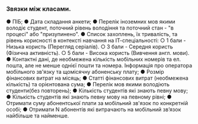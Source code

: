 ### Звязки між класами.

● ПІБ;
● Дата складання анкети;
● Перелік іноземних мов якими володіє студент, поточний рівень володіння та поточний стан - "в процесі" або "призупинено".
● Список захоплень, їх тривалість, та рівень корисності в контексті навчання на ІТ-спеціальності:
	○ 1 бали - Низька користь (Перегляд серіалів).
	○ 3 бали - Середня користь (Фізична активність).
	○ 5 бали - Висока користь (Вивчення англ. мови).
● Контактні дані, де необмежена кількість мобільних номерів та ел. пошта, але не менше однієї пошти та номера. Інформація про оператора мобільного зв'язку та щомісячну абоненську плату;
● Розмір фінансових витрат на місяць;
● Статті фінансових витрат (необмежена кількість) та орієнтована сума;
● Перелік мов якими володіють студенти(без повторень);
● Кількість студентів які знають певну мову;
● Кількість студентів які знають певну мову на певному рівні;
● Отримати суму абонентської плати за мобільний зв'язок по конкретній особі;
● Отримати N абонентів які витрачають на мобільний зв’язок найбільше та найменше.
